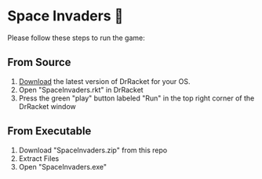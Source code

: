 # Space Invaders :space_invader:

Please follow these steps to run the game:

## From Source
1. [Download](https://download.racket-lang.org/) the latest version of DrRacket for your OS.
2. Open "SpaceInvaders.rkt" in DrRacket
3. Press the green "play" button labeled "Run" in the top right corner of the DrRacket window

## From Executable
1. Download "SpaceInvaders.zip" from this repo
2. Extract Files
3. Open "SpaceInvaders.exe"